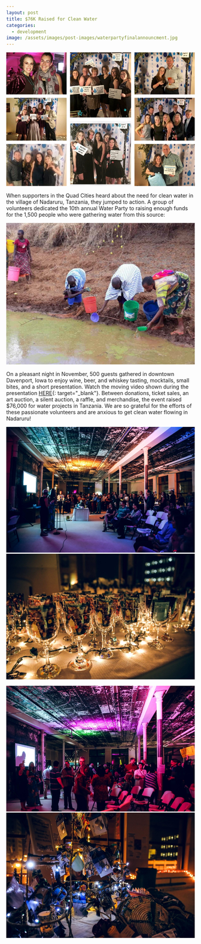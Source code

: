 ```yaml
---
layout: post
title: $76K Raised for Clean Water
categories:
  - development
image: /assets/images/post-images/waterpartyfinalannouncment.jpg
---
```


![](/uploads/waterpartyroundup-1.jpg)

When supporters in the Quad Cities heard about the need for clean water in the village of Nadaruru, Tanzania, they jumped to action. A group of volunteers dedicated the 10th annual Water Party to raising enough funds for the 1,500 people who were gathering water from this source:

![](/uploads/dirty-water-in-nadaruru.jpg)

On a pleasant night in November, 500 guests gathered in downtown Davenport, Iowa to enjoy wine, beer, and whiskey tasting, mocktails, small bites, and a short presentation. Watch the moving video shown during the presentation [HERE](https://youtu.be/M_l8VY2PPR8){: target="_blank"}. Between donations, ticket sales, an art auction, a silent auction, a raffle, and merchandise, the event raised $76,000 for water projects in Tanzania. We are so grateful for the efforts of these passionate volunteers and are anxious to get clean water flowing in Nadaruru!

![](/uploads/waterparty1-1.jpg)![](/uploads/waterparty6-1.jpg)

![](/uploads/waterparty3-1.jpg)![](/uploads/waterparty4-1.jpg)